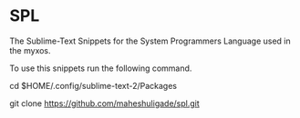 # SPL
The Sublime-Text Snippets for the System Programmers Language used in the myxos.

To use this snippets run the following command.

cd $HOME/.config/sublime-text-2/Packages

git clone https://github.com/maheshuligade/spl.git
